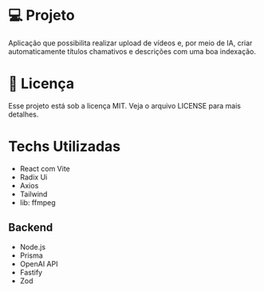 # 💻 Projeto
Aplicação que possibilita realizar upload de vídeos e, por meio de IA, criar automaticamente títulos chamativos e descrições com uma boa indexação.

# 📝 Licença
Esse projeto está sob a licença MIT. Veja o arquivo LICENSE para mais detalhes.

# Techs Utilizadas
- React com Vite
- Radix Ui
- Axios
- Tailwind
- lib: ffmpeg

## Backend
- Node.js
- Prisma
- OpenAI API
- Fastify
- Zod

